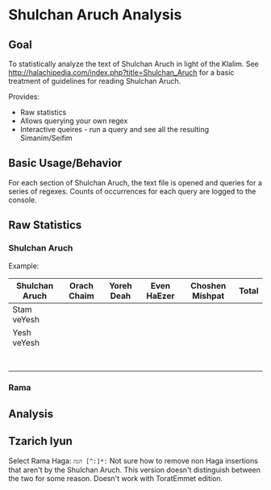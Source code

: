 # Shulchan Aruch Analysis

## Goal
To statistically analyze the text of Shulchan Aruch in light of the Klalim. See http://halachipedia.com/index.php?title=Shulchan_Aruch for a basic treatment of guidelines for reading Shulchan Aruch.

Provides:
* Raw statistics
* Allows querying your own regex
* Interactive queires - run a query and see all the resulting Simanim/Seifim
## Basic Usage/Behavior

For each section of Shulchan Aruch, the text file is opened and queries for a series of regexes. Counts of occurrences for each query are logged to the console.
## Raw Statistics

### Shulchan Aruch
Example:

| Shulchan Aruch | Orach Chaim | Yoreh Deah | Even HaEzer | Choshen Mishpat | Total |
|----------------|-------------|------------|-------------|-------------------|-------|
| Stam veYesh    |             |            |             |                   |       |
| Yesh veYesh    |             |            |             |                   |       |
|                |             |            |             |                   |       |
|                |             |            |             |                   |       |
|                |             |            |             |                   |       |
|                |             |            |             |                   |       |
|                |             |            |             |                   |       |
|                |             |            |             |                   |       |
|                |             |            |             |                   |       |

### Rama

## Analysis

## Tzarich Iyun
Select Rama Haga: ```הגה [^:]*:``` Not sure how to remove non Haga insertions that aren't by the Shulchan Aruch. This version doesn't distinguish between the two for some reason. Doesn't work with ToratEmmet edition.
